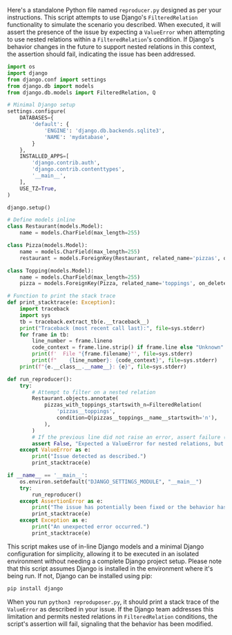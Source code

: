 Here's a standalone Python file named `reproducer.py` designed as per your instructions. This script attempts to use Django's `FilteredRelation` functionality to simulate the scenario you described. When executed, it will assert the presence of the issue by expecting a `ValueError` when attempting to use nested relations within a `FilteredRelation`'s condition. If Django's behavior changes in the future to support nested relations in this context, the assertion should fail, indicating the issue has been addressed.

```python
import os
import django
from django.conf import settings
from django.db import models
from django.db.models import FilteredRelation, Q

# Minimal Django setup
settings.configure(
    DATABASES={
        'default': {
            'ENGINE': 'django.db.backends.sqlite3',
            'NAME': 'mydatabase',
        }
    },
    INSTALLED_APPS=[
        'django.contrib.auth',
        'django.contrib.contenttypes',
        '__main__',
    ],
    USE_TZ=True,
)

django.setup()

# Define models inline
class Restaurant(models.Model):
    name = models.CharField(max_length=255)

class Pizza(models.Model):
    name = models.CharField(max_length=255)
    restaurant = models.ForeignKey(Restaurant, related_name='pizzas', on_delete=models.CASCADE)

class Topping(models.Model):
    name = models.CharField(max_length=255)
    pizza = models.ForeignKey(Pizza, related_name='toppings', on_delete=models.CASCADE)

# Function to print the stack trace
def print_stacktrace(e: Exception):
    import traceback
    import sys
    tb = traceback.extract_tb(e.__traceback__)
    print("Traceback (most recent call last):", file=sys.stderr)
    for frame in tb:
        line_number = frame.lineno
        code_context = frame.line.strip() if frame.line else "Unknown"
        print(f'  File "{frame.filename}"', file=sys.stderr)
        print(f"    {line_number}: {code_context}", file=sys.stderr)
    print(f"{e.__class__.__name__}: {e}", file=sys.stderr)

def run_reproducer():
    try:
        # Attempt to filter on a nested relation
        Restaurant.objects.annotate(
            pizzas_with_toppings_startswith_n=FilteredRelation(
                'pizzas__toppings',
                condition=Q(pizzas__toppings__name__startswith='n'),
            ),
        )
        # If the previous line did not raise an error, assert failure (issue fixed)
        assert False, "Expected a ValueError for nested relations, but didn't get one."
    except ValueError as e:
        print("Issue detected as described.")
        print_stacktrace(e)

if __name__ == '__main__':
    os.environ.setdefault("DJANGO_SETTINGS_MODULE", "__main__")
    try:
        run_reproducer()
    except AssertionError as e:
        print("The issue has potentially been fixed or the behavior has changed.")
        print_stacktrace(e)
    except Exception as e:
        print("An unexpected error occurred.")
        print_stacktrace(e)
```

This script makes use of in-line Django models and a minimal Django configuration for simplicity, allowing it to be executed in an isolated environment without needing a complete Django project setup. Please note that this script assumes Django is installed in the environment where it's being run. If not, Django can be installed using pip:

```bash
pip install django
```

When you run `python3 reproduposer.py`, it should print a stack trace of the `ValueError` as described in your issue. If the Django team addresses this limitation and permits nested relations in `FilteredRelation` conditions, the script's assertion will fail, signaling that the behavior has been modified.